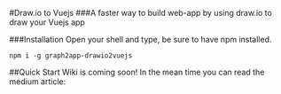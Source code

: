 #Draw.io to Vuejs
###A faster way to build web-app by using draw.io to draw your Vuejs app

###Installation
Open your shell and type, be sure to have npm installed.

```
npm i -g graph2app-drawio2vuejs
```
##Quick Start
Wiki is coming soon! In the mean time you can read the medium article:
